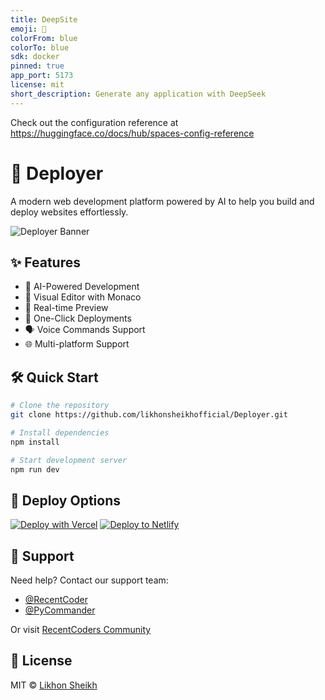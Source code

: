 ```yaml
---
title: DeepSite
emoji: 🐳
colorFrom: blue
colorTo: blue
sdk: docker
pinned: true
app_port: 5173
license: mit
short_description: Generate any application with DeepSeek
---
```


Check out the configuration reference at https://huggingface.co/docs/hub/spaces-config-reference

# 🚀 Deployer

A modern web development platform powered by AI to help you build and deploy websites effortlessly.

![Deployer Banner](https://raw.githubusercontent.com/likhonsheikhofficial/Deployer/main/public/banner.png)

## ✨ Features

- 🎯 AI-Powered Development
- 🎨 Visual Editor with Monaco
- 🔄 Real-time Preview
- 🚀 One-Click Deployments
- 🗣️ Voice Commands Support
- 🌐 Multi-platform Support

## 🛠 Quick Start

```bash
# Clone the repository
git clone https://github.com/likhonsheikhofficial/Deployer.git

# Install dependencies
npm install

# Start development server
npm run dev
```

## 🚀 Deploy Options

[![Deploy with Vercel](https://vercel.com/button)](https://vercel.com/new/clone?repository-url=https://github.com/likhonsheikhofficial/Deployer)
[![Deploy to Netlify](https://www.netlify.com/img/deploy/button.svg)](https://app.netlify.com/start/deploy?repository=https://github.com/likhonsheikhofficial/Deployer)

## 🌟 Support

Need help? Contact our support team:
- [@RecentCoder](https://github.com/recentcoder)
- [@PyCommander](https://github.com/pycommander)

Or visit [RecentCoders Community](https://recentcoders.xyz)

## 📄 License

MIT © [Likhon Sheikh](https://github.com/likhonsheikhofficial)